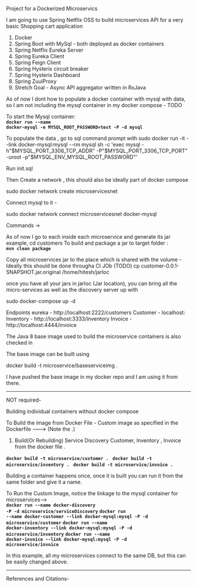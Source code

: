 Project for a Dockerized Microservics

I am going to use Spring Netflix OSS to build microservices API for a very basic Shopping cart application

1. Docker
2. Spring Boot with MySql - both deployed as docker containers
3. Spring Netflix Eureka Server
4. Spring Eureka Client
5. Spring Feign Client
6. Spring Hysterix circuit breaker
7. Spring Hysterix Dashboard
8. Spring ZuulProxy
9. Stretch Goal - Async API aggregator written in RxJava


As of now I dont how to populate a docker container with mysql with data, so I am not including the mysql container in my docker compose - TODO

To start the Mysql container: <BR>
<b><code>docker run --name docker-mysql -e MYSQL_ROOT_PASSWORD=test -P -d mysql</code></b>

To populate the data , go to sql command prompt with 
sudo  docker run -it --link docker-mysql:mysql --rm mysql sh -c 'exec mysql -h"$MYSQL_PORT_3306_TCP_ADDR" -P"$MYSQL_PORT_3306_TCP_PORT" -uroot -p"$MYSQL_ENV_MYSQL_ROOT_PASSWORD"'

Run init.sql


Then Create a network , this should also be ideally part of docker compose


sudo docker network create microservicesnet

Connect mysql to it -

sudo docker network connect microservicesnet docker-mysql


Commands ->

As of now I go to each inside each microservice and generate its jar
example,
cd customers
To build and package a jar to target folder :<BR>
<b><code>mvn clean package</code></b>


Copy all microservices jar to the place which is shared with the volume - Ideally this should be done througha CI JOb (TODO)
cp customer-0.0.1-SNAPSHOT.jar.original /home/hitesh/jarloc



once you have all your jars in jarloc (Jar location), you can bring all the micro-services as well as the discovery server up with

sudo docker-compose up -d

Endpoints 
eureka - http://localhost:2222/customers
Customer - localhost: 
Inventory - http://localhost:3333/inventory
Invoice - http://localhost:4444/invoice

The Java 8 base image used to build the microservice containers is also checked in

The base image can be built using

docker build -t microservice/baseserviceimg .

I have pushed the base image in my docker repo and I am using it from there.


___________________________________________________________________________________________________________________________

NOT required-

Building individual containers without docker compose


To Build the image from Docker File - Custom image as specified in the Dockerfile ---> (Note the .) <br>

1. Build(Or Rebuilding) Service Discovery Customer, Inventory , Invoice from the docker file .

<b><code>docker build -t microservice/customer . </code></b>
<b><code>docker build -t microservice/inventory . </code></b>
<b><code>docker build -t microservice/invoice . </code></b>

Building a container happens once, once it is built you can run it from the same folder and give it a name.

To Run the  Custom Image, notice the linkage to the mysql container for microservices--><br>
<b><code>docker run --name docker-discovery  -P -d microservice/serviceDiscovery</code></b>
<b><code>docker run --name docker-customer --link docker-mysql:mysql -P -d microservice/customer</code></b>
<b><code>docker run --name docker-inventory --link docker-mysql:mysql -P -d microservice/inventory</code></b>
<b><code>docker run --name docker-invoice --link docker-mysql:mysql -P -d microservice/invoice</code></b>



In this example, all my microservices connect to the same DB, but this can be easily changed above.


__________________________________________________________________________________________________________________________________

References and Citations- 





